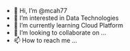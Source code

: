 - 👋 Hi, I’m @mcah77
- 👀 I’m interested in Data Technologies
- 🌱 I’m currently learning Cloud Platform
- 💞️ I’m looking to collaborate on ...
- 📫 How to reach me ...

<!---
mcah77/mcah77 is a ✨ special ✨ repository because its `README.md` (this file) appears on your GitHub profile.
You can click the Preview link to take a look at your changes.
--->
